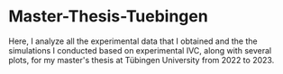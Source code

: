 # Master-Thesis-Tuebingen
Here, I analyze all the experimental data that I obtained and the the simulations I conducted based on experimental IVC, along with several plots, for my master's thesis at Tübingen University from 2022 to 2023. 
